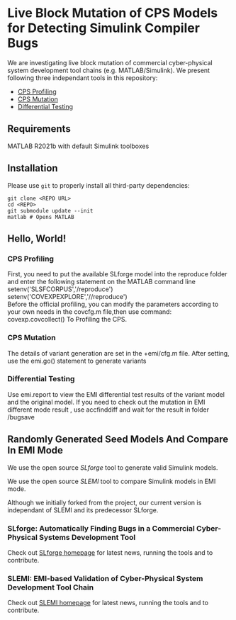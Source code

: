 # Live Block Mutation of CPS Models for Detecting Simulink Compiler Bugs

We are investigating live block mutation of commercial cyber-physical system development tool chains (e.g. MATLAB/Simulink). We present following three independant tools in this repository:

- [CPS Profiling](+covexp/)
- [CPS Mutation](+NewMutator/)
- [Differential Testing](+difftest/)


## Requirements

MATLAB R2021b with default Simulink toolboxes

## Installation

Please use `git` to properly install all third-party dependencies:

    git clone <REPO URL>
    cd <REPO>
    git submodule update --init
    matlab # Opens MATLAB

## Hello, World!
### CPS Profiling  
First, you need to put the available SLforge model into the reproduce folder and enter the following statement on the MATLAB command line   
    setenv('SLSFCORPUS','<YOUR LION PROJECT URL>/reproduce')
    setenv('COVEXPEXPLORE','<YOUR LION PROJECT URL>//reproduce')   
Before the official profiling, you can modify the parameters according to your own needs in the covcfg.m file,then use command:   
    covexp.covcollect()
To Profiling the CPS.
### CPS Mutation 
The details of variant generation are set in the +emi/cfg.m file. After setting, use the
    emi.go() 
statement to generate variants
### Differential Testing 
Use 
    emi.report 
to view the EMI differential test results of the variant model and the original model.
If you need to check out the mutation in EMI different mode result , use
    accfinddiff
and wait for the result in folder <YOUR LION PROJECT URL>/bugsave
    

## Randomly Generated Seed Models And Compare In EMI Mode

We use the open source *SLforge* tool to generate valid Simulink models. 

We use the open source *SLEMI* tool to compare Simulink models in EMI mode. 

Although we initially forked from the project, our current version is independant of SLEMI and its predecessor SLforge.

### SLforge: Automatically Finding Bugs in a Commercial Cyber-Physical Systems Development Tool

Check out [SLforge homepage](https://github.com/verivital/slsf_randgen/wiki) for latest news, running the tools and to contribute.

### SLEMI: EMI-based Validation of Cyber-Physical System Development Tool Chain

Check out [SLEMI homepage](https://github.com/shafiul/slemi/wiki) for latest news, running the tools and to contribute.



